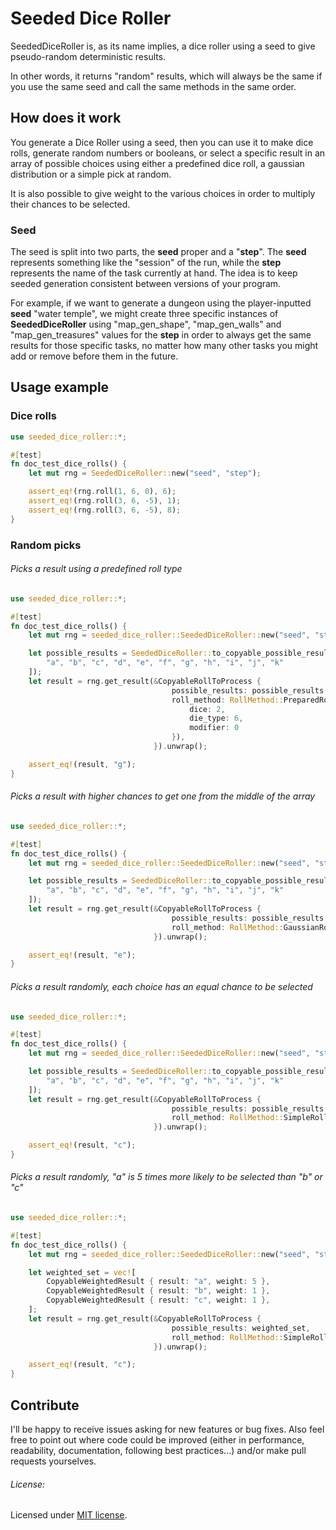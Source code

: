 # Seeded Dice Roller
SeededDiceRoller is, as its name implies, a dice roller using a seed to give pseudo-random deterministic results.

In other words, it returns "random" results, which will always be the same if you use the same seed and call the same methods in the same order.

## How does it work
You generate a Dice Roller using a seed, then you can use it to make dice rolls, generate random numbers or booleans, or select a specific result in an array of possible choices using either a predefined dice roll, a gaussian distribution or a simple pick at random.

It is also possible to give weight to the various choices in order to multiply their chances to be selected.

### Seed
The seed is split into two parts, the **seed** proper and a "**step**". The **seed** represents something like the "session" of the run, while the **step** represents the name of the task currently at hand. The idea is to keep seeded generation consistent between versions of your program.

For example, if we want to generate a dungeon using the player-inputted **seed** "water temple", we might create three specific instances of **SeededDiceRoller** using "map_gen_shape", "map_gen_walls" and "map_gen_treasures" values for the **step** in order to always get the same results for those specific tasks, no matter how many other tasks you might add or remove before them in the future.

## Usage example
### Dice rolls
```rust
use seeded_dice_roller::*;

#[test]
fn doc_test_dice_rolls() {
 	let mut rng = SeededDiceRoller::new("seed", "step");

    assert_eq!(rng.roll(1, 6, 0), 6);
    assert_eq!(rng.roll(3, 6, -5), 1);
    assert_eq!(rng.roll(3, 6, -5), 8);
}
```


### Random picks
###### Picks a result using a predefined roll type
```rust
use seeded_dice_roller::*;

#[test]
fn doc_test_dice_rolls() {
	let mut rng = seeded_dice_roller::SeededDiceRoller::new("seed", "step");

	let possible_results = SeededDiceRoller::to_copyable_possible_results(vec![
	    "a", "b", "c", "d", "e", "f", "g", "h", "i", "j", "k"
	]);
    let result = rng.get_result(&CopyableRollToProcess {
                                    possible_results: possible_results.clone(),
                                    roll_method: RollMethod::PreparedRoll(PreparedRoll {
                                        dice: 2,
                                        die_type: 6,
                                        modifier: 0
                                    }),
                                }).unwrap();

    assert_eq!(result, "g");
}
```

###### Picks a result with higher chances to get one from the middle of the array
```rust
use seeded_dice_roller::*;

#[test]
fn doc_test_dice_rolls() {
	let mut rng = seeded_dice_roller::SeededDiceRoller::new("seed", "step");

	let possible_results = SeededDiceRoller::to_copyable_possible_results(vec![
	    "a", "b", "c", "d", "e", "f", "g", "h", "i", "j", "k"
	]);
    let result = rng.get_result(&CopyableRollToProcess {
                                    possible_results: possible_results.clone(),
                                    roll_method: RollMethod::GaussianRoll(5),
                                }).unwrap();

    assert_eq!(result, "e");
}
```

###### Picks a result randomly, each choice has an equal chance to be selected
```rust
use seeded_dice_roller::*;

#[test]
fn doc_test_dice_rolls() {
	let mut rng = seeded_dice_roller::SeededDiceRoller::new("seed", "step");

	let possible_results = SeededDiceRoller::to_copyable_possible_results(vec![
	    "a", "b", "c", "d", "e", "f", "g", "h", "i", "j", "k"
	]);
    let result = rng.get_result(&CopyableRollToProcess {
                                    possible_results: possible_results.clone(),
                                    roll_method: RollMethod::SimpleRoll,
                                }).unwrap();

    assert_eq!(result, "c");
}
```

###### Picks a result randomly, "a" is 5 times more likely to be selected than "b" or "c"
```rust
use seeded_dice_roller::*;

#[test]
fn doc_test_dice_rolls() {
	let mut rng = seeded_dice_roller::SeededDiceRoller::new("seed", "step");

    let weighted_set = vec![
        CopyableWeightedResult { result: "a", weight: 5 },
        CopyableWeightedResult { result: "b", weight: 1 },
        CopyableWeightedResult { result: "c", weight: 1 },
    ];
    let result = rng.get_result(&CopyableRollToProcess {
                                    possible_results: weighted_set,
                                    roll_method: RollMethod::SimpleRoll,
                                }).unwrap();

    assert_eq!(result, "c");
}
```

## Contribute
I'll be happy to receive issues asking for new features or bug fixes. Also feel free to point out where code could be improved (either in performance, readability, documentation, following best practices...) and/or make pull requests yourselves.

###### License:
Licensed under [MIT license](https://github.com/lmagitem/seeded-dice-roller/blob/master/LICENSE.md).
